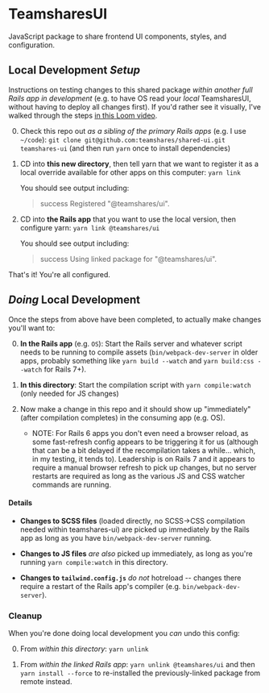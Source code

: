 # TeamsharesUI

JavaScript package to share frontend UI components, styles, and configuration.

## Local Development _Setup_

Instructions on testing changes to this shared package _within another full Rails app in development_ (e.g. to have OS read your _local_ TeamsharesUI, without having to deploy all changes first). If you'd rather see it visually, I've walked through the steps [in this Loom video](https://www.loom.com/share/856ecb06ed1945eab4d19cf7a6ec12b8).

0. Check this repo out _as a sibling of the primary Rails apps_ (e.g. I use `~/code`): `git clone git@github.com:teamshares/shared-ui.git teamshares-ui` (and then run `yarn` once to install dependencies)

1. CD into **this new directory**, then tell yarn that we want to register it as a local override available for other apps on this computer: `yarn link`

    You should see output including:
    > success Registered "@teamshares/ui".

2. CD into **the Rails app** that you want to use the local version, then configure yarn: `yarn link @teamshares/ui`

    You should see output including:
    > success Using linked package for "@teamshares/ui".

That's it! You're all configured.

## _Doing_ Local Development

Once the steps from above have been completed, to actually make changes you'll want to:

0. **In the Rails app** (e.g. `OS`): Start the Rails server and whatever script needs to be running to compile assets (`bin/webpack-dev-server` in older apps, probably something like `yarn build --watch` and `yarn build:css --watch` for Rails 7+).

1. **In this directory**: Start the compilation script with `yarn compile:watch` (only needed for JS changes)


2. Now make a change in this repo and it should show up "immediately" (after compilation completes) in the consuming app (e.g. OS).

    * NOTE: For Rails 6 apps you don't even need a browser reload, as some fast-refresh config appears to be triggering it for us (although that can be a bit delayed if the recompilation takes a while... which, in my testing, it tends to). Leadership is on Rails 7 and it appears to require a manual browser refresh to pick up changes, but no server restarts are required as long as the various JS and CSS watcher commands are running.


#### Details

* **Changes to SCSS files** (loaded directly, no SCSS->CSS compilation needed within teamshares-ui) are picked up immediately by the Rails app as long as you have `bin/webpack-dev-server` running.

* **Changes to JS files** _are also_ picked up immediately, as long as you're running `yarn compile:watch` in this directory.

* **Changes to `tailwind.config.js`** _do not_ hotreload -- changes there require a restart of the Rails app's compiler (e.g. `bin/webpack-dev-server`).

### Cleanup

When you're done doing local development you _can_ undo this config:

0. From _within this directory_: `yarn unlink`

1. From _within the linked Rails app_: `yarn unlink @teamshares/ui` and then `yarn install --force` to re-installed the previously-linked package from remote instead.
